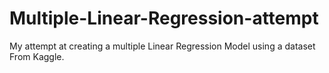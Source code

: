 # Multiple-Linear-Regression-attempt
My attempt at creating a multiple Linear Regression Model using a dataset From Kaggle. 
